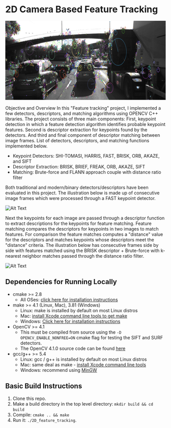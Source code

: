 # 2D Camera Based Feature Tracking

<img src="images/keypoints.png" width="820" height="248" />

Objective and Overview
In this "Feature tracking" project, I implemented a few detectors, descriptors, and matching algorithms using OPENCV C++ libraries. The project consists of three main components: First, keypoint detection in which a feature detection algorithm identifies probable keypoint features. Second is descriptor extraction for keypoints found by the detectors. And third and final component of descriptor matching between image frames. List of detectors, descriptors, and matching functions implemented below.

* Keypoint Detectors: SHI-TOMASI, HARRIS, FAST, BRISK, ORB, AKAZE, and SIFT
* Descriptor Extraction: BRISK, BRIEF, FREAK, ORB, AKAZE, SIFT
* Matching: Brute-force and FLANN approach couple with distance ratio filter

Both traditional and modern/binary detectors/descriptors have been evaluated in this project. The illustration below is made up of consecutive image frames which were processed through a FAST keypoint detector.

![Alt Text](https://media.giphy.com/media/4tRk2t8sL0XwIKuNby/giphy.gif)

Next the keypoints for each image are passed through a descriptor function to extract descriptions for the keypoints for feature matching. Feature matching compares the descriptors for keypoints in two images to match features. For comparison the feature matches computes a "distance" value for the descriptors and matches keypoints whose descriptors meet the "distance" criteria. The illustration below has consecutive frames side by side with features matched using the BRISK descriptor + Brute-force with k-nearest neighbor matches passed through the distance ratio filter.

![Alt Text](https://media.giphy.com/media/RntFWhWY7bKlkq5ifH/giphy.gif)


## Dependencies for Running Locally
* cmake >= 2.8
  * All OSes: [click here for installation instructions](https://cmake.org/install/)
* make >= 4.1 (Linux, Mac), 3.81 (Windows)
  * Linux: make is installed by default on most Linux distros
  * Mac: [install Xcode command line tools to get make](https://developer.apple.com/xcode/features/)
  * Windows: [Click here for installation instructions](http://gnuwin32.sourceforge.net/packages/make.htm)
* OpenCV >= 4.1
  * This must be compiled from source using the `-D OPENCV_ENABLE_NONFREE=ON` cmake flag for testing the SIFT and SURF detectors.
  * The OpenCV 4.1.0 source code can be found [here](https://github.com/opencv/opencv/tree/4.1.0)
* gcc/g++ >= 5.4
  * Linux: gcc / g++ is installed by default on most Linux distros
  * Mac: same deal as make - [install Xcode command line tools](https://developer.apple.com/xcode/features/)
  * Windows: recommend using [MinGW](http://www.mingw.org/)

## Basic Build Instructions

1. Clone this repo.
2. Make a build directory in the top level directory: `mkdir build && cd build`
3. Compile: `cmake .. && make`
4. Run it: `./2D_feature_tracking`.
